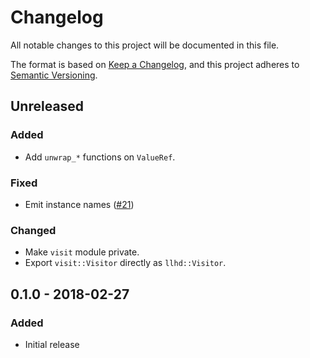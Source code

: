 # Changelog
All notable changes to this project will be documented in this file.

The format is based on [Keep a Changelog](https://keepachangelog.com/en/1.0.0/),
and this project adheres to [Semantic Versioning](https://semver.org/spec/v2.0.0.html).

## Unreleased
### Added
- Add `unwrap_*` functions on `ValueRef`.

### Fixed
- Emit instance names ([#21](https://github.com/fabianschuiki/llhd/issues/21))

### Changed
- Make `visit` module private.
- Export `visit::Visitor` directly as `llhd::Visitor`.

## 0.1.0 - 2018-02-27
### Added
- Initial release
